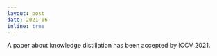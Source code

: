 ```yaml
---
layout: post
date: 2021-06
inline: true
---
```


A paper about knowledge distillation has been accepted by ICCV 2021.
